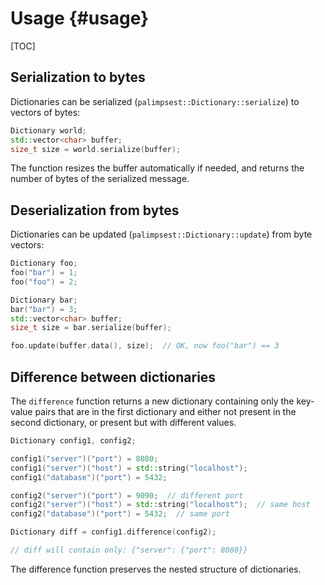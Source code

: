 # Usage {#usage}

[TOC]

## Serialization to bytes

Dictionaries can be serialized (`palimpsest::Dictionary::serialize`) to vectors of bytes:

```cpp
Dictionary world;
std::vector<char> buffer;
size_t size = world.serialize(buffer);
```

The function resizes the buffer automatically if needed, and returns the number of bytes of the serialized message.

## Deserialization from bytes

Dictionaries can be updated (`palimpsest::Dictionary::update`) from byte vectors:

```cpp
Dictionary foo;
foo("bar") = 1;
foo("foo") = 2;

Dictionary bar;
bar("bar") = 3;
std::vector<char> buffer;
size_t size = bar.serialize(buffer);

foo.update(buffer.data(), size);  // OK, now foo("bar") == 3
```

## Difference between dictionaries

The `difference` function returns a new dictionary containing only the key-value pairs that are in the first dictionary and either not present in the second dictionary, or present but with different values.

```cpp
Dictionary config1, config2;

config1("server")("port") = 8080;
config1("server")("host") = std::string("localhost");
config1("database")("port") = 5432;

config2("server")("port") = 9090;  // different port
config2("server")("host") = std::string("localhost");  // same host
config2("database")("port") = 5432;  // same port

Dictionary diff = config1.difference(config2);

// diff will contain only: {"server": {"port": 8080}}
```

The difference function preserves the nested structure of dictionaries.
